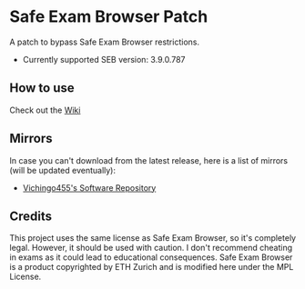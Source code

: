 # Safe Exam Browser Patch
A patch to bypass Safe Exam Browser restrictions.

- Currently supported SEB version: 3.9.0.787

## How to use
Check out the [Wiki](https://github.com/school-cheating/SEBPatch/wiki)

## Mirrors
In case you can't download from the latest release, here is a list of mirrors (will be updated eventually):
* [Vichingo455's Software Repository](https://software-repository-website.vercel.app/Random%20Files/Projects/SEBPatch/)

## Credits
This project uses the same license as Safe Exam Browser, so it's completely legal.
However, it should be used with caution. I don't recommend cheating in exams as it could lead to educational consequences.
Safe Exam Browser is a product copyrighted by ETH Zurich and is modified here under the MPL License.
